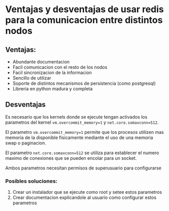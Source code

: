 # Ventajas y desventajas de usar redis para la comunicacion entre distintos nodos

## Ventajas:
 - Abundante documentacion
 - Facil comunicacion con el resto de los nodos
 - Facil sincronizacion de la informacion
 - Sencillo de utilizar
 - Soporte de distintos mecanismos de persistencia (como postgresql)
 - Libreria en python madura y completa

## Desventajas
Es necesario que los kernels donde se ejecute tengan activados
los parametros del kernel `vm.overcommit_memory=1` y `net.core.somaxconn=512`.

El parametro `vm.overcommit_memory=1` permite que los procesos utilizen mas
memoria de la disponible fisicamente mediante el uso de una memoria swap o paginacion.

El parametro `net.core.somaxconn=512` se utiliza para establecer el numero maximo de
conexiones que se pueden encolar para un socket.

Ambos parametros necesitan permisos de superusuario para configurarse

### Posibles soluciones:
1) Crear un instalador que se ejecute como root y setee estos parametros
2) Crear documentacion explicandole al usuario como configurar estos parametros
